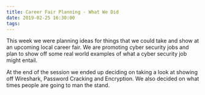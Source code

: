```yaml
---
title: Career Fair Planning - What We Did
date: 2019-02-25 16:30:00
tags:
---
```

This week we were planning ideas for things that we could take and show at an upcoming local career fair. We are promoting cyber security jobs and plan to show off some real world examples of what a cyber security job might entail.

At the end of the session we ended up deciding on taking a look at showing off Wireshark, Password Cracking and Encryption. We also decided on what times people are going to man the stand.